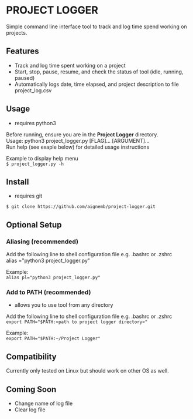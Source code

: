 # PROJECT LOGGER

Simple command line interface tool to track and log time spend working on projects.  

## Features
- Track and log time spent working on a project
- Start, stop, pause, resume, and check the status of tool (idle, running, paused)
- Automatically logs date, time elapsed, and project description to file project_log.csv

## Usage
- requires python3

Before running, ensure you are in the **Project Logger** directory.  
Usage: python3 project_logger.py [FLAG]... [ARGUMENT]...  
Run help (see exaple below) for detailed usage instructions  

Example to display help menu  
`$ project_logger.py -h`  

## Install
- requires git

`$ git clone https://github.com/aignemb/project-logger.git`

## Optional Setup
### Aliasing (recommended)
Add the following line to shell configuration file e.g. .bashrc or .zshrc  
alias <alias>="python3 project_logger.py"  

Example:  
`alias pl="python3 project_logger.py"`  

### Add to PATH (recommended)
- allows you to use tool from any directory

Add the following line to shell configuration file e.g. .bashrc or .zshrc  
`export PATH="$PATH:<path to project logger directory>"`  

Example:  
`export PATH="$PATH:~/Project Logger"`  

## Compatibility
Currently only tested on Linux but should work on other OS as well.  

## Coming Soon
- Change name of log file
- Clear log file
